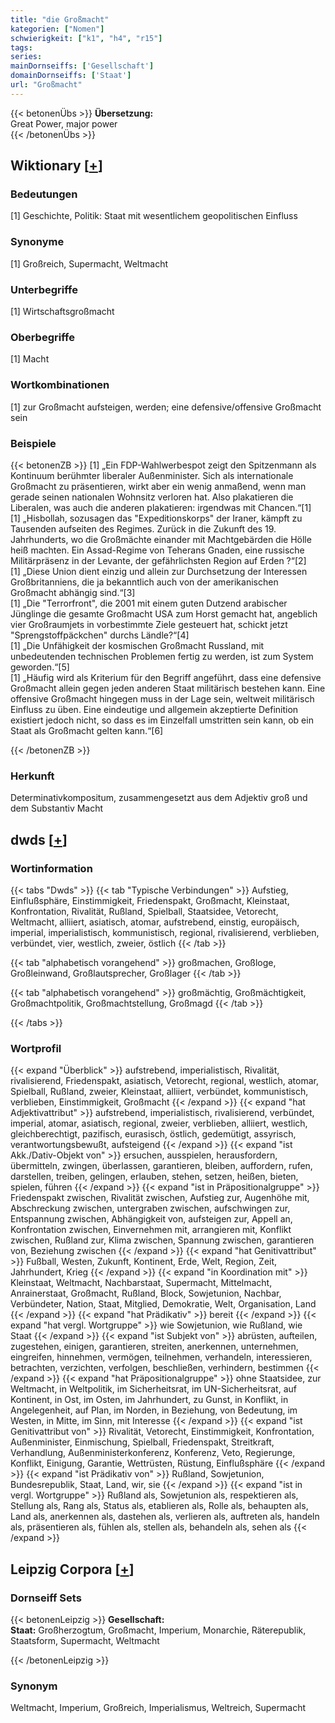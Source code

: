 ```yaml
---
title: "die Großmacht"
kategorien: ["Nomen"]
schwierigkeit: ["k1", "h4", "r15"]
tags:
series:
mainDornseiffs: ['Gesellschaft']
domainDornseiffs: ['Staat']
url: "Großmacht"
---
```


{{< betonenÜbs >}}
**Übersetzung:**  
Great Power, major power  
{{< /betonenÜbs >}}

## Wiktionary [[+](https://de.wiktionary.org/wiki/Großmacht)]

### Bedeutungen
[1] Geschichte, Politik: Staat mit wesentlichem geopolitischen Einfluss  

### Synonyme
[1] Großreich, Supermacht, Weltmacht  

### Unterbegriffe
[1] Wirtschaftsgroßmacht  

### Oberbegriffe
[1] Macht  

### Wortkombinationen
[1] zur Großmacht aufsteigen, werden; eine defensive/offensive Großmacht sein  

### Beispiele
{{< betonenZB >}}
[1] „Ein FDP-Wahlwerbespot zeigt den Spitzenmann als Kontinuum berühmter liberaler Außenminister. Sich als internationale Großmacht zu präsentieren, wirkt aber ein wenig anmaßend, wenn man gerade seinen nationalen Wohnsitz verloren hat. Also plakatieren die Liberalen, was auch die anderen plakatieren: irgendwas mit Chancen.“[1]  
[1] „Hisbollah, sozusagen das "Expeditionskorps" der Iraner, kämpft zu Tausenden aufseiten des Regimes. Zurück in die Zukunft des 19. Jahrhunderts, wo die Großmächte einander mit Machtgebärden die Hölle heiß machten. Ein Assad-Regime von Teherans Gnaden, eine russische Militärpräsenz in der Levante, der gefährlichsten Region auf Erden ?“[2]  
[1] „Diese Union dient einzig und allein zur Durchsetzung der Interessen Großbritanniens, die ja bekanntlich auch von der amerikanischen Großmacht abhängig sind.“[3]  
[1] „Die "Terrorfront", die 2001 mit einem guten Dutzend arabischer Jünglinge die gesamte Großmacht USA zum Horst gemacht hat, angeblich vier Großraumjets in vorbestimmte Ziele gesteuert hat, schickt jetzt "Sprengstoffpäckchen" durchs Ländle?“[4]  
[1] „Die Unfähigkeit der kosmischen Großmacht Russland, mit unbedeutenden technischen Problemen fertig zu werden, ist zum System geworden.“[5]  
[1] „Häufig wird als Kriterium für den Begriff angeführt, dass eine defensive Großmacht allein gegen jeden anderen Staat militärisch bestehen kann. Eine offensive Großmacht hingegen muss in der Lage sein, weltweit militärisch Einfluss zu üben. Eine eindeutige und allgemein akzeptierte Definition existiert jedoch nicht, so dass es im Einzelfall umstritten sein kann, ob ein Staat als Großmacht gelten kann.“[6]  

{{< /betonenZB >}}
### Herkunft
Determinativkompositum, zusammengesetzt aus dem Adjektiv groß und dem Substantiv Macht  



## dwds [[+](https://www.dwds.de/wb/Großmacht)]

### Wortinformation
{{< tabs "Dwds" >}}
{{< tab "Typische Verbindungen" >}}
Aufstieg, Einflußsphäre, Einstimmigkeit, Friedenspakt, Großmacht, Kleinstaat, Konfrontation, Rivalität, Rußland, Spielball, Staatsidee, Vetorecht, Weltmacht, alliiert, asiatisch, atomar, aufstrebend, einstig, europäisch, imperial, imperialistisch, kommunistisch, regional, rivalisierend, verblieben, verbündet, vier, westlich, zweier, östlich
{{< /tab >}}

{{< tab "alphabetisch vorangehend" >}}
großmachen, Großloge, Großleinwand, Großlautsprecher, Großlager
{{< /tab >}}

{{< tab "alphabetisch vorangehend" >}}
großmächtig, Großmächtigkeit, Großmachtpolitik, Großmachtstellung, Großmagd
{{< /tab >}}

{{< /tabs >}}

### Wortprofil
{{< expand "Überblick" >}} aufstrebend, imperialistisch, Rivalität, rivalisierend, Friedenspakt, asiatisch, Vetorecht, regional, westlich, atomar, Spielball, Rußland, zweier, Kleinstaat, alliiert, verbündet, kommunistisch, verblieben, Einstimmigkeit, Großmacht {{< /expand >}}
{{< expand "hat Adjektivattribut" >}} aufstrebend, imperialistisch, rivalisierend, verbündet, imperial, atomar, asiatisch, regional, zweier, verblieben, alliiert, westlich, gleichberechtigt, pazifisch, eurasisch, östlich, gedemütigt, assyrisch, verantwortungsbewußt, aufsteigend {{< /expand >}}
{{< expand "ist Akk./Dativ-Objekt von" >}} ersuchen, ausspielen, herausfordern, übermitteln, zwingen, überlassen, garantieren, bleiben, auffordern, rufen, darstellen, treiben, gelingen, erlauben, stehen, setzen, heißen, bieten, spielen, führen {{< /expand >}}
{{< expand "ist in Präpositionalgruppe" >}} Friedenspakt zwischen, Rivalität zwischen, Aufstieg zur, Augenhöhe mit, Abschreckung zwischen, untergraben zwischen, aufschwingen zur, Entspannung zwischen, Abhängigkeit von, aufsteigen zur, Appell an, Konfrontation zwischen, Einvernehmen mit, arrangieren mit, Konflikt zwischen, Rußland zur, Klima zwischen, Spannung zwischen, garantieren von, Beziehung zwischen {{< /expand >}}
{{< expand "hat Genitivattribut" >}} Fußball, Westen, Zukunft, Kontinent, Erde, Welt, Region, Zeit, Jahrhundert, Krieg {{< /expand >}}
{{< expand "in Koordination mit" >}} Kleinstaat, Weltmacht, Nachbarstaat, Supermacht, Mittelmacht, Anrainerstaat, Großmacht, Rußland, Block, Sowjetunion, Nachbar, Verbündeter, Nation, Staat, Mitglied, Demokratie, Welt, Organisation, Land {{< /expand >}}
{{< expand "hat Prädikativ" >}} bereit {{< /expand >}}
{{< expand "hat vergl. Wortgruppe" >}} wie Sowjetunion, wie Rußland, wie Staat {{< /expand >}}
{{< expand "ist Subjekt von" >}} abrüsten, aufteilen, zugestehen, einigen, garantieren, streiten, anerkennen, unternehmen, eingreifen, hinnehmen, vermögen, teilnehmen, verhandeln, interessieren, betrachten, verzichten, verfolgen, beschließen, verhindern, bestimmen {{< /expand >}}
{{< expand "hat Präpositionalgruppe" >}} ohne Staatsidee, zur Weltmacht, in Weltpolitik, im Sicherheitsrat, im UN-Sicherheitsrat, auf Kontinent, in Ost, im Osten, im Jahrhundert, zu Gunst, in Konflikt, in Angelegenheit, auf Plan, im Norden, in Beziehung, von Bedeutung, im Westen, in Mitte, im Sinn, mit Interesse {{< /expand >}}
{{< expand "ist Genitivattribut von" >}} Rivalität, Vetorecht, Einstimmigkeit, Konfrontation, Außenminister, Einmischung, Spielball, Friedenspakt, Streitkraft, Verhandlung, Außenministerkonferenz, Konferenz, Veto, Regierunge, Konflikt, Einigung, Garantie, Wettrüsten, Rüstung, Einflußsphäre {{< /expand >}}
{{< expand "ist Prädikativ von" >}} Rußland, Sowjetunion, Bundesrepublik, Staat, Land, wir, sie {{< /expand >}}
{{< expand "ist in vergl. Wortgruppe" >}} Rußland als, Sowjetunion als, respektieren als, Stellung als, Rang als, Status als, etablieren als, Rolle als, behaupten als, Land als, anerkennen als, dastehen als, verlieren als, auftreten als, handeln als, präsentieren als, fühlen als, stellen als, behandeln als, sehen als {{< /expand >}}

## Leipzig Corpora [[+](https://corpora.uni-leipzig.de/en/res?word=Großmacht&corpusId=deu_newscrawl-public_2018)]

### Dornseiff Sets
{{< betonenLeipzig >}}
**Gesellschaft:**  
**Staat:** Großherzogtum, Großmacht, Imperium, Monarchie, Räterepublik, Staatsform, Supermacht, Weltmacht  

{{< /betonenLeipzig >}}

### Synonym
Weltmacht, Imperium, Großreich, Imperialismus, Weltreich, Supermacht

